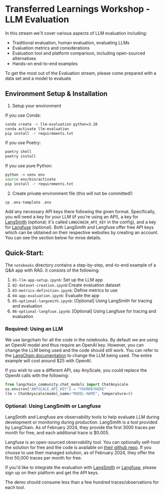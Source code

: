 # Transferred Learnings Workshop - LLM Evaluation

In this stream we'll cover various aspects of LLM evaluation including:

* Traditional evaluation, human evaluation, evaluating LLMs
* Evaluation metrics and considerations
* Evaluation tool and platform comparison, including open-sourced alternatives
* Hands-on end-to-end examples

To get the most out of the Evaluation stream, please come prepared with a data set and a model to evaluate

## Environment Setup & Installation

1. Setup your environment

If you use Conda:

```bash
conda create -n llm-evaluation python=3.10
conda activate llm-evaluation
pip install -r requirements.txt
```

If you use Poetry:

```bash
poetry shell
poetry install
```

If you use pure Python:

```bash
python -m venv env
source env/bin/activate
pip install -r requirements.txt
```

2. Create private environment file (this will not be committed!)
```
cp .env-template .env
```

Add any necessary API keys there following the given format. Specifically, you will need a key for your LLM (if you're using an API), a key for [LangSmith](https://smith.langchain.com/) (optional; it's called `LANGCHAIN_API_KEY` in the config), and a key for [Langfuse](https://langfuse.com/) (optional). Both LangSmith and Langfuse offer free API keys which can be obtained on their respective websites by creating an account. You can see the section below for mroe details.

## Quick-Start:

The `notebooks` directory contains a step-by-step, end-to-end example of a Q&A app with RAG. it consists of the following:

1. `01-llm-app-setup.ipynb`: Set up the LLM app
2. `02-dataset-creation.ipynb`:Create evaluation dataset
3. `03-metrics-definition.ipynb`: Define metrics to use
4. `04-app-evaluation.ipynb`: Evaluate the app
5. `05-optional-langsmith.ipynb`: [Optional] Using LangSmith for tracing and evaluation
6. `06-optional-langfuse.ipynb`: [Optional] Using Langfuse for tracing and evaluation

### Required: Using an LLM
We use langchain for all the code in the notebooks. By default we are using an OpenAI model and thus require an OpenAI key. However, you can change the LLM being used and the code should still work. You can refer to the [LangChain documentation](https://python.langchain.com/docs/integrations/llms/) to change the LLM being used. The entire example will cost around $25 with OpenAI.

If you wish to use a different API, say AnyScale, you could replace the OpenAI calls with the following:

```python
from langchain_community.chat_models import ChatAnyscale
os.environ["ANYSCALE_API_KEY"] = "YOURKEYHERE"
llm = ChatAnyscale(model_name="MODEL-NAME", temperature=0)
```

### Optional: Using LangSmith or Langfuse
LangSmith and Langfuse are observability tools to help evaluate LLM during development or monitoring during production. LangSmith is a tool provided by LangChain. As of February 2024, they provide the first 3000 traces per month for free, and each additional trace is $0.005.

Langfuse is an open-sourced observability tool. You can optionally self-host the solution for free and the code is available on [their github repo](https://github.com/langfuse/langfuse). If you choose to use their managed solution, as of February 2024, they offer the first 50,000 traces per month for free.

If you'd like to integrate the evaluation with [LangSmith](https://smith.langchain.com/) or [Langfuse](https://langfuse.com/), please sign up on their platform and get the API keys.

The demo should consume less than a few hundred traces/observations for each tool. 